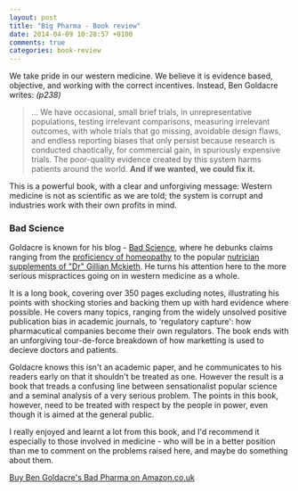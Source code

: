 ```yaml
---
layout: post
title: "Big Pharma - Book review"
date: 2014-04-09 10:28:57 +0100
comments: true
categories: book-review
---
```


We take pride in our western medicine. We believe it is evidence based, objective, and working with the correct incentives. Instead, Ben Goldacre writes: *(p238)*

 > ... We have occasional, small brief trials, in unrepresentative populations, testing irrelevant comparisons, measuring irrelevant outcomes, with whole trials that go missing, avoidable design flaws, and endless reporting biases that only persist because research is conducted chaotically, for commercial gain, in spuriously expensive trials. The poor-quality evidence created by this system harms patients around the world.	**And if we wanted, we could fix it.**

This is a powerful book, with a clear and unforgiving message: Western medicine is not as scientific as we are told; the system is corrupt and industries work with their own profits in mind.

### Bad Science

Goldacre is known for his blog - [Bad Science](http://www.badscience.net/), where he debunks claims ranging from the [proficiency of homeopathy](http://www.theguardian.com/science/2007/nov/16/sciencenews.g2) to the popular [nutrician supplements of "Dr" Gillian Mckieth](http://www.badscience.net/2007/02/ms-gillian-mckeith-banned-from-calling-herself-a-doctor/). He turns his attention here to the more serious mispractices going on in western medicine as a whole.

It is a long book, covering over 350 pages excluding notes, illustrating his points with shocking stories and backing them up with hard evidence where possible. He covers many topics, ranging from the widely unsolved positive publication bias in academic journals, to 'regulatory capture': how pharmacutical companies become their own regulators. The book ends with an unforgiving tour-de-force breakdown of how marketting is used to decieve doctors and patients.

Goldacre knows this isn't an academic paper, and he communicates to his readers early on that it shouldn't be treated as one. However the result is a book that treads a confusing line between sensationalist popular science and a seminal analysis of a very serious problem. The points in this book, however, need to be treated with respect by the people in power, even though it is aimed at the general public.

I really enjoyed and learnt a lot from this book, and I'd recommend it especially to those involved in medicine - who will be in a better position than me to comment on the problems raised here, and maybe do something about them.

[Buy Ben Goldacre's Bad Pharma on Amazon.co.uk](http://www.amazon.co.uk/Bad-Pharma-How-Medicine-Broken/dp/000749808X)